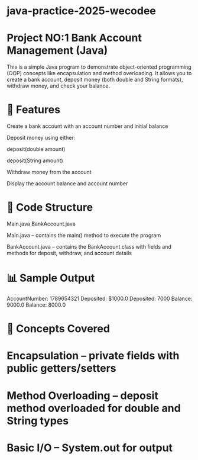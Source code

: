 # java-practice-2025-wecodee
# Project NO:1 Bank Account Management (Java)

This is a simple Java program to demonstrate object-oriented programming (OOP) concepts like encapsulation and method overloading.
It allows you to create a bank account, deposit money (both double and String formats), withdraw money, and check your balance.

# 🚀 Features

Create a bank account with an account number and initial balance

Deposit money using either:

deposit(double amount)

deposit(String amount)

Withdraw money from the account

Display the account balance and account number

# 📝 Code Structure
Main.java
BankAccount.java


Main.java – contains the main() method to execute the program

BankAccount.java – contains the BankAccount class with fields and methods for deposit, withdraw, and account details

# 📊 Sample Output

AccountNumber: 1789654321
Deposited: $1000.0
Deposited: 7000
Balance: 9000.0
Balance: 8000.0

# 📝 Concepts Covered

# Encapsulation – private fields with public getters/setters

# Method Overloading – deposit method overloaded for double and String types

# Basic I/O – System.out for output
